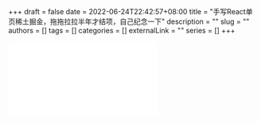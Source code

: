 +++ 
draft = false
date = 2022-06-24T22:42:57+08:00
title = "手写React单页稀土掘金，拖拖拉拉半年才结项，自己纪念一下"
description = ""
slug = ""
authors = []
tags = []
categories = []
externalLink = ""
series = []
+++

<iframe src="//player.bilibili.com/player.html?aid=469894767&bvid=BV1LT41157VK&cid=746916518&page=1" scrolling="no" border="0" frameborder="no" framespacing="0" allowfullscreen="true"> </iframe>
